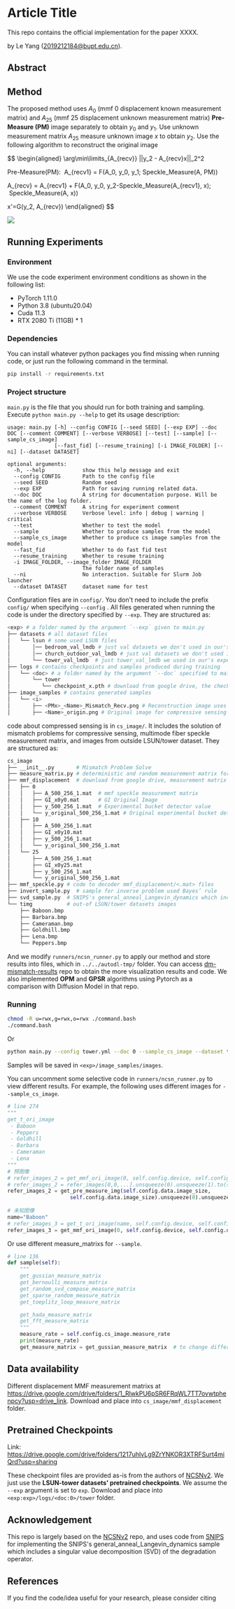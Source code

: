 # Article Title

This repo contains the official implementation for the paper XXXX.

by Le Yang (2019212184@bupt.edu.cn).

## Abstract

## Method
The proposed method uses $A_0$ (mmf 0 displacement known measurement matrix) and $A_{25}$ (mmf 25 displacement unknown measurement matrix) **Pre-Measure (PM)** image  separately to obtain $y_0$ and $y_1$. Use unknown measurement matrix $A_{25}$ measure unknown image $x$ to obtain $y_2$. Use the following algorithm to reconstruct the original image

$$
\begin{aligned}
   \arg\min\limits_{A_{recv}} ||y_2 - A_{recv}x||_2^2 
   
   Pre-Measure(PM):  A_{recv1} = F(A_0, y_0, y_1; Speckle\_Measure(A, PM))
   
   A_{recv} = A_{recv1} + F(A_0, y_0, y_2-Speckle\_Measure(A_{recv1}, x);  Speckle\_Measure(A, x))
   
   x'=G(y_2, A_{recv})
\end{aligned}
$$

![](https://latex.codecogs.com/svg.image?\arg\min\limits_{A_{recv}}||y_2-A_{recv}x||_2^2\\\\Pre-Measure(PM):A_{recv1}=F(A_0,y_0,y_1;Speckle\_Measure(A,PM))\\\\A_{recv}=A_{recv1}&plus;F(A_0,y_0,y_2-Speckle\_Measure(A_{recv1},x);Speckle\_Measure(A,x))\\\\x'=G(y_2,A_{recv}))

## Running Experiments

### Environment
We use the code experiment environment conditions as shown in the following list:

- PyTorch  1.11.0
- Python  3.8 (ubuntu20.04)
- Cuda  11.3
- RTX 2080 Ti (11GB) * 1

### Dependencies

You can install whatever python packages you find missing when running code, or just run the following command in the terminal.

```bash
pip install -r requirements.txt
```

### Project structure

`main.py` is the file that you should run for both training and sampling. Execute ```python main.py --help``` to get its usage description:

```
usage: main.py [-h] --config CONFIG [--seed SEED] [--exp EXP] --doc DOC [--comment COMMENT] [--verbose VERBOSE] [--test] [--sample] [--sample_cs_image]
               [--fast_fid] [--resume_training] [-i IMAGE_FOLDER] [--ni] [--dataset DATASET]

optional arguments:
  -h, --help            show this help message and exit
  --config CONFIG       Path to the config file
  --seed SEED           Random seed
  --exp EXP             Path for saving running related data.
  --doc DOC             A string for documentation purpose. Will be the name of the log folder.
  --comment COMMENT     A string for experiment comment
  --verbose VERBOSE     Verbose level: info | debug | warning | critical
  --test                Whether to test the model
  --sample              Whether to produce samples from the model
  --sample_cs_image     Whether to produce cs image samples from the model
  --fast_fid            Whether to do fast fid test
  --resume_training     Whether to resume training
  -i IMAGE_FOLDER, --image_folder IMAGE_FOLDER
                        The folder name of samples
  --ni                  No interaction. Suitable for Slurm Job launcher
  --dataset DATASET     dataset name for test

```

Configuration files are in `config/`. You don't need to include the prefix `config/` when specifying  `--config` . All files generated when running the code is under the directory specified by `--exp`. They are structured as:

```bash
<exp> # a folder named by the argument `--exp` given to main.py
├── datasets # all dataset files
│   └── lsun # some used LSUN files
│       │── bedroom_val_lmdb # just val datasets we don't used in our's experiment
│       │── church_outdoor_val_lmdb # just val datasets we don't used in our's experiment
│       └── tower_val_lmdb  # just tower_val_lmdb we used in our's experiment
├── logs # contains checkpoints and samples produced during training
│   └── <doc> # a folder named by the argument `--doc` specified to main.py
│       └── tower 
│          └── checkpoint_x.pth # download from google drive, the checkpoint file saved at the x-th training iteration
├── image_samples # contains generated samples
│   └── <i>
│       ├── <PMx>_<Name>_Mismatch_Recv.png # Reconstruction image uses PMx (Pre-Measure) image to solve Mismatch A_recv for compressive sensing with MMF measurement matrix
│       ├── <Name>_origin.png # Original image for compressive sensing with MMF measurement matrix
```

code about compressed sensing is in `cs_image/`. It includes the solution of mismatch problems for compressive sensing, multimode fiber speckle measurement matrix, and images from outside LSUN/tower dataset. They are structured as:

```bash
cs_image 
├── __init__.py       # Mismatch Problem Solve
├── measure_matrix.py # deterministic and random measurement matrix for compressive sensing
├── mmf_displacement  # download from google drive, measurement matrix composed of speckle patterns obtained from multimode fibers (MMF) with different displacements.  
│   ├── 0
│   │   ├── A_500_256_1.mat  # mmf speckle measurement matrix
│   │   ├── GI_x0y0.mat      # GI Original Image
│   │   ├── y_500_256_1.mat  # Experimental bucket detector value
│   │   └── y_original_500_256_1.mat # Original experimental bucket detector value (before sum)
│   ├── 10
│   │   ├── A_500_256_1.mat
│   │   ├── GI_x0y10.mat
│   │   ├── y_500_256_1.mat
│   │   └── y_original_500_256_1.mat
│   └── 25
│       ├── A_500_256_1.mat
│       ├── GI_x0y25.mat
│       ├── y_500_256_1.mat
│       └── y_original_500_256_1.mat
├── mmf_speckle.py # code to decoder mmf_displacement/<.mat> files
├── invert_sample.py  # sample for inverse problem used Bayes’ rule
├── svd_sample.py  # SNIPS's general_anneal_Langevin_dynamics which includes a singular value 
└── timg           # out-of LSUN/tower datasets images
    ├── Baboon.bmp
    ├── Barbara.bmp
    ├── Cameraman.bmp
    ├── Goldhill.bmp
    ├── Lena.bmp
    └── Peppers.bmp
```

And we modify `runners/ncsn_runner.py` to apply our method and store results into files, which in `../../autodl-tmp/` folder. You can access [dm-mismatch-results](https://github.com/yanglebupt/dm-mismatch-results) repo to obtain the more visualization results and code. We also implemented **OPM** and **GPSR** algorithms using Pytorch as a comparison with Diffusion Model in that repo. 

### Running

```bash
chmod -R u=rwx,g=rwx,o=rwx ./command.bash
./command.bash
```

Or

```bash
python main.py --config tower.yml --doc 0 --sample_cs_image --dataset tower
```

Samples will be saved in `<exp>/image_samples/images`.

You can uncomment some selective code in `runners/ncsn_runner.py` to view different results. For example, the following uses different images for `--sample_cs_image`.

```python
# line 274
"""
get_t_ori_image
 - Baboon
 - Peppers
 - Goldhill
 - Barbara
 - Cameraman
 - Lena
"""
# 预图像
# refer_images_2 = get_mmf_ori_image(0, self.config.device, self.config.data.image_size, self.config.data.image_size)  
# refer_images_2 = refer_images[0,0,...].unsqueeze(0).unsqueeze(1).to(self.config.device)   
refer_images_2 = get_pre_measure_img(self.config.data.image_size,
                    self.config.data.image_size).unsqueeze(0).unsqueeze(1).to(self.config.device)
            
# 未知图像
name="Baboon"
# refer_images_3 = get_t_ori_image(name, self.config.device, self.config.data.image_size, self.config.data.image_size) 
refer_images_3 = get_mmf_ori_image(0, self.config.device, self.config.data.image_size, self.config.data.image_size)  
```

Or use different measure_matrixs for `--sample`.

```python
# line 136
def sample(self):
    """
    get_gussian_measure_matrix
    get_bernoulli_measure_matrix
    get_random_svd_compose_measure_matrix
    get_sparse_random_measure_matrix
    get_toeplitz_loop_measure_matrix

    get_hada_measure_matrix
    get_fft_measure_matrix
    """
    measure_rate = self.config.cs_image.measure_rate
    print(measure_rate)
    get_measure_matrix = get_gussian_measure_matrix  # to change different measure_matrix
```

## Data availability
Different displacement MMF measurement matrixs at https://drive.google.com/drive/folders/1_RlwkPU6pSR6FRqWL7TT7ovwtphenpcy?usp=drive_link. Download and place into `cs_image/mmf_displacement` folder.

## Pretrained Checkpoints

Link: https://drive.google.com/drive/folders/1217uhIvLg9ZrYNKOR3XTRFSurt4miQrd?usp=sharing

These checkpoint files are provided as-is from the authors of [NCSNv2](https://github.com/ermongroup/ncsnv2). We just use the **LSUN-tower datasets' pretrained checkpoints**. We assume the `--exp` argument is set to `exp`. Download and place into `<exp:exp>/logs/<doc:0>/tower` folder.

## Acknowledgement

This repo is largely based on the [NCSNv2](https://github.com/ermongroup/ncsnv2) repo, and uses code from [SNIPS](https://github.com/bahjat-kawar/snips_torch/blob/main/models/__init__.py) for implementing the SNIPS's general_anneal_Langevin_dynamics sample which includes a singular value decomposition (SVD) of the degradation operator.

## References

If you find the code/idea useful for your research, please consider citing

```bib
```

